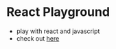 # React Playground

- play with react and javascript
- check out [here](https://react-playground-mhakash.vercel.app)
